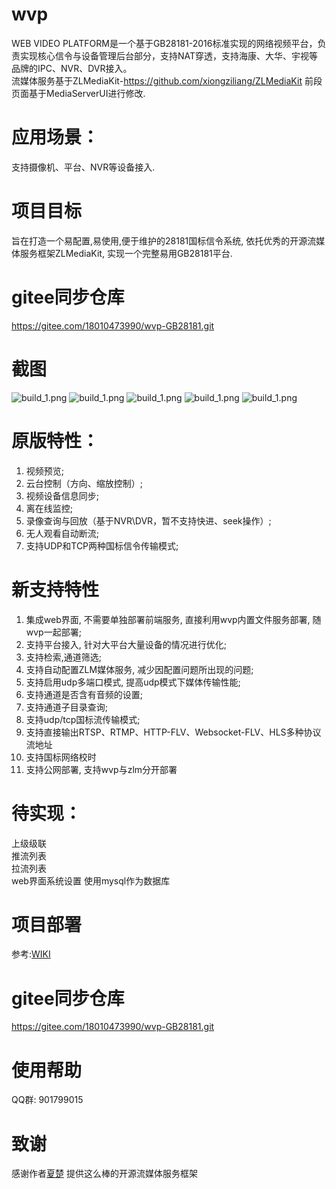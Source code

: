 # wvp
WEB VIDEO PLATFORM是一个基于GB28181-2016标准实现的网络视频平台，负责实现核心信令与设备管理后台部分，支持NAT穿透，支持海康、大华、宇视等品牌的IPC、NVR、DVR接入。   
流媒体服务基于ZLMediaKit-https://github.com/xiongziliang/ZLMediaKit
前段页面基于MediaServerUI进行修改.

# 应用场景：
支持摄像机、平台、NVR等设备接入.
# 项目目标
旨在打造一个易配置,易使用,便于维护的28181国标信令系统, 依托优秀的开源流媒体服务框架ZLMediaKit, 实现一个完整易用GB28181平台. 

# gitee同步仓库
https://gitee.com/18010473990/wvp-GB28181.git

# 截图
![build_1.png](https://github.com/648540858/wiki/blob/master/images/Screenshot_1.png)
![build_1.png](https://github.com/648540858/wiki/blob/master/images/Screenshot_2.png)
![build_1.png](https://github.com/648540858/wiki/blob/master/images/Screenshot_20201012_151459.png)
![build_1.png](https://github.com/648540858/wiki/blob/master/images/Screenshot_20201012_152643.png)
![build_1.png](https://github.com/648540858/wiki/blob/master/images/Screenshot_20201012_151606.png)

# 原版特性：
1. 视频预览;  
2. 云台控制（方向、缩放控制）;  
3. 视频设备信息同步;   
4. 离在线监控;  
5. 录像查询与回放（基于NVR\DVR，暂不支持快进、seek操作）;  
6. 无人观看自动断流;    
7. 支持UDP和TCP两种国标信令传输模式;  

# 新支持特性  
1. 集成web界面, 不需要单独部署前端服务, 直接利用wvp内置文件服务部署, 随wvp一起部署;   
2. 支持平台接入, 针对大平台大量设备的情况进行优化;  
3. 支持检索,通道筛选;  
4. 支持自动配置ZLM媒体服务, 减少因配置问题所出现的问题;  
5. 支持启用udp多端口模式, 提高udp模式下媒体传输性能;  
6. 支持通道是否含有音频的设置;  
7. 支持通道子目录查询;  
8. 支持udp/tcp国标流传输模式;  
9. 支持直接输出RTSP、RTMP、HTTP-FLV、Websocket-FLV、HLS多种协议流地址  
10. 支持国标网络校时  
11. 支持公网部署, 支持wvp与zlm分开部署   

# 待实现： 
上级级联  
推流列表  
拉流列表  
web界面系统设置
使用mysql作为数据库  

# 项目部署
参考:[WIKI](https://github.com/648540858/wvp-GB28181-pro/wiki)

# gitee同步仓库
https://gitee.com/18010473990/wvp-GB28181.git  

# 使用帮助
QQ群: 901799015

# 致谢
感谢作者[夏楚](https://github.com/xiongziliang) 提供这么棒的开源流媒体服务框架  

